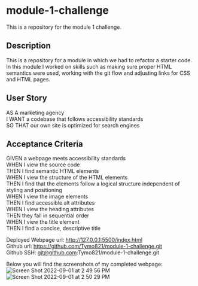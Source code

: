 # module-1-challenge
This is a repository for the module 1 challenge.

## Description
This is a repository for a module in which we had to refactor a starter code. In this module I worked on skills such as making sure proper HTML semantics were used, working with the git flow and adjusting links for CSS and HTML pages.

## User Story
AS A marketing agency<br>
I WANT a codebase that follows accessibility standards<br>
SO THAT our own site is optimized for search engines<br>

## Acceptance Criteria
GIVEN a webpage meets accessibility standards<br>
WHEN I view the source code<br>
THEN I find semantic HTML elements<br>
WHEN I view the structure of the HTML elements<br>
THEN I find that the elements follow a logical structure independent of styling and positioning<br>
WHEN I view the image elements<br>
THEN I find accessible alt attributes<br>
WHEN I view the heading attributes<br>
THEN they fall in sequential order<br>
WHEN I view the title element<br>
THEN I find a concise, descriptive title<br>

Deployed Webpage url: http://127.0.0.1:5500/index.html <br>
Github url: https://github.com/Tymo821/module-1-challenge.git <br>
Github SSH: git@github.com:Tymo821/module-1-challenge.git <br>

Below you will find the screenshots of my completed webpage:
![Screen Shot 2022-09-01 at 2 49 56 PM](https://user-images.githubusercontent.com/93955240/187990691-20418a99-0ae5-4e32-9497-efffe57b8468.png)
![Screen Shot 2022-09-01 at 2 50 29 PM](https://user-images.githubusercontent.com/93955240/187990707-99d5197f-15c5-488e-abbb-95ec8277c885.png)
